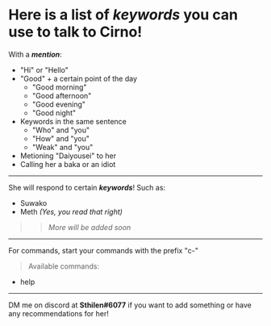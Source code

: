 
# Here is a list of ***keywords*** you can use to talk to Cirno!

With a ***mention***:
- "Hi" or "Hello"
- "Good" + a certain point of the day
    - "Good morning"
    - "Good afternoon"
    - "Good evening"
    - "Good night"
- Keywords in the same sentence
    - "Who" and "you"
    - "How" and "you"
    - "Weak" and "you"
- Metioning "Daiyousei" to her
- Calling her a baka or an idiot

--------------------------------

She will respond to certain ***keywords***! Such as:
- Suwako
- Meth *(Yes, you read that right)*
>> *More will be added soon*

---------------------------------

For commands, start your commands with the prefix "c-"<br>
>Available commands:
- help

----------------------------------

DM me on discord at **Sthilen#6077** if you want to add something or have any recommendations for her!
